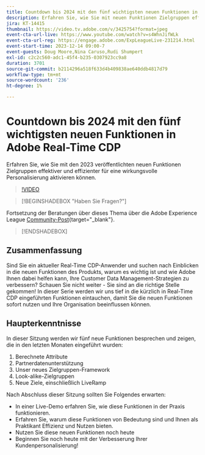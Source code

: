```yaml
---
title: Countdown bis 2024 mit den fünf wichtigsten neuen Funktionen in Adobe Real-Time CDP
description: Erfahren Sie, wie Sie mit neuen Funktionen Zielgruppen effektiver und effizienter für eine wirkungsvolle Personalisierung aktivieren können.
jira: KT-14415
thumbnail: https://video.tv.adobe.com/v/3425754?format=jpeg
event-cta-url-live: https://www.youtube.com/watch?v=s4WhnJifWLk
event-cta-url-reg: https://engage.adobe.com/ExpLeagueLive-231214.html
event-start-time: 2023-12-14 09:00-7
event-guests: Doug Moore,Nina Caruso,Rudi Shumpert
exl-id: c2c2c560-adc1-45f4-b235-0307923cc9a8
duration: 3701
source-git-commit: b2114296a518f633d4b409838ae640ddb4817d79
workflow-type: tm+mt
source-wordcount: '236'
ht-degree: 1%

---
```


# Countdown bis 2024 mit den fünf wichtigsten neuen Funktionen in Adobe Real-Time CDP

Erfahren Sie, wie Sie mit den 2023 veröffentlichten neuen Funktionen Zielgruppen effektiver und effizienter für eine wirkungsvolle Personalisierung aktivieren können.

>[!VIDEO](https://video.tv.adobe.com/v/3425754/?quality=12&learn=on)

>[!BEGINSHADEBOX &quot;Haben Sie Fragen?&quot;]

Fortsetzung der Beratungen über dieses Thema über die Adobe Experience League [Community-Post](https://experienceleaguecommunities.adobe.com/t5/real-time-customer-data-platform/experience-league-live-post-session-discussion-countdown-to-2024/m-p/639558#M14){target="_blank"}.

>[!ENDSHADEBOX]

## Zusammenfassung 

Sind Sie ein aktueller Real-Time CDP-Anwender und suchen nach Einblicken in die neuen Funktionen des Produkts, warum es wichtig ist und wie Adobe Ihnen dabei helfen kann, Ihre Customer Data Management-Strategien zu verbessern? Schauen Sie nicht weiter - Sie sind an die richtige Stelle gekommen! In dieser Serie werden wir uns tief in die kürzlich in Real-Time CDP eingeführten Funktionen eintauchen, damit Sie die neuen Funktionen sofort nutzen und Ihre Organisation beeinflussen können.

## Haupterkenntnisse

In dieser Sitzung werden wir fünf neue Funktionen besprechen und zeigen, die in den letzten Monaten eingeführt wurden:

1. Berechnete Attribute
2. Partnerdatenunterstützung
3. Unser neues Zielgruppen-Framework
4. Look-alike-Zielgruppen
5. Neue Ziele, einschließlich LiveRamp

Nach Abschluss dieser Sitzung sollten Sie Folgendes erwarten:

* In einer Live-Demo erfahren Sie, wie diese Funktionen in der Praxis funktionieren.
* Erfahren Sie, warum diese Funktionen von Bedeutung sind und Ihnen als Praktikant Effizienz und Nutzen bieten.
* Nutzen Sie diese neuen Funktionen noch heute
* Beginnen Sie noch heute mit der Verbesserung Ihrer Kundenpersonalisierung!

